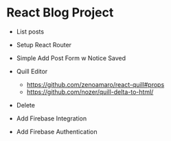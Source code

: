 # React Blog Project

- List posts

- Setup React Router

- Simple Add Post Form w Notice Saved

- Quill Editor 
    - https://github.com/zenoamaro/react-quill#props
    - https://github.com/nozer/quill-delta-to-html/

- Delete

- Add Firebase Integration

- Add Firebase Authentication